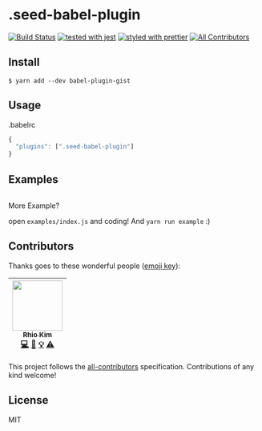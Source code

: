 # .seed-babel-plugin

[![Build Status](https://travis-ci.org/planarialab/.seed-babel-plugin.svg?branch=master)](https://travis-ci.org/planarialab/.seed-babel-plugin)
[![tested with jest](https://img.shields.io/badge/tested_with-jest-99424f.svg)](https://github.com/facebook/jest)
[![styled with prettier](https://img.shields.io/badge/styled_with-prettier-ff69b4.svg)](https://github.com/prettier/prettier)
[![All Contributors](https://img.shields.io/badge/all_contributors-1-orange.svg?style=flat-square)](#contributors)

## Install

```
$ yarn add --dev babel-plugin-gist
```

## Usage

.babelrc

```js
{
  "plugins": [".seed-babel-plugin"]
}
```

## Examples

```js
```

More Example?

open `examples/index.js` and coding! And `yarn run example` :)

## Contributors

Thanks goes to these wonderful people ([emoji
key](https://github.com/kentcdodds/all-contributors#emoji-key)):

<!-- ALL-CONTRIBUTORS-LIST:START - Do not remove or modify this section -->

<!-- prettier-ignore -->
| [<img src="https://avatars3.githubusercontent.com/u/145777?v=4" width="100px;"/><br /><sub><b>Rhio Kim</b></sub>](http://rhio.tistory.com)<br />[💻](https://github.com/planarialab/.seed-babel-plugin/commits?author=rhiokim "Code") [📖](https://github.com/planarialab/.seed-babel-plugin/commits?author=rhiokim "Documentation") [💡](#example-rhiokim "Examples") [⚠️](https://github.com/planarialab/.seed-babel-plugin/commits?author=rhiokim "Tests") |
| :---: |

<!-- ALL-CONTRIBUTORS-LIST:END -->

This project follows the
[all-contributors](https://github.com/kentcdodds/all-contributors)
specification. Contributions of any kind welcome!

## License

MIT
